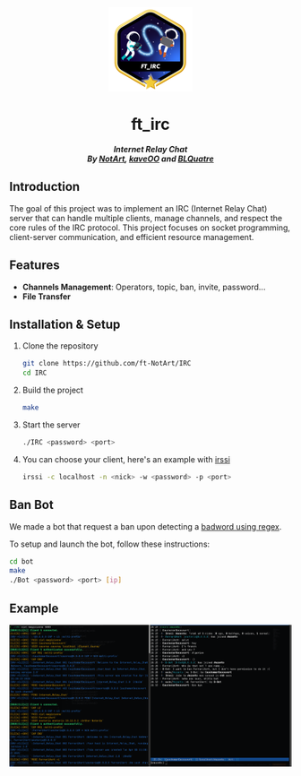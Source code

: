 <p align="center">
	<a href="https://github.com/ayogun/42-project-badges"><img src=".assets/badge.png" alt="ft_irc Badge (Bonus)"/></a>
</p>

<h1 align="center">
	ft_irc
</h1>

<p align="center">
	<b><i>Internet Relay Chat</i></b><br>
	<b><i>By <a href="https://github.com/ft-NotArt">NotArt</a>, <a href="https://github.com/kaveOO">kaveOO</a> and <a href="https://github.com/BLQuatre">BLQuatre</a></i></b><br>
</p>

## Introduction
The goal of this project was to implement an IRC (Internet Relay Chat) server that can handle multiple clients, manage channels, and respect the core rules of the IRC protocol. This project focuses on socket programming, client-server communication, and efficient resource management.

## Features
- **Channels Management**: Operators, topic, ban, invite, password...
- **File Transfer**

## Installation & Setup
1. Clone the repository
	```sh
	git clone https://github.com/ft-NotArt/IRC
	cd IRC
	```

2. Build the project
	```sh
	make
	```

3. Start the server
	```sh
	./IRC <password> <port>
	```

4. You can choose your client, here's an example with [irssi](https://irssi.org/)
	```sh
	irssi -c localhost -n <nick> -w <password> -p <port>
	```

## Ban Bot
We made a bot that request a ban upon detecting a [badword using regex](./bot/badwords.txt).

To setup and launch the bot, follow these instructions:
```sh
cd bot
make
./Bot <password> <port> [ip]
```

## Example

<img src=".assets/example.png" alt="Example"/>
